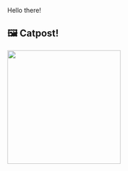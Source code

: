 Hello there!



## 🖼️ Catpost!

<sub>
    <img src="https://cdn2.thecatapi.com/images/7eb.jpg" height="256">
</sub>

